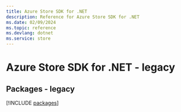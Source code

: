 ```yaml
---
title: Azure Store SDK for .NET
description: Reference for Azure Store SDK for .NET
ms.date: 02/09/2024
ms.topic: reference
ms.devlang: dotnet
ms.service: store
---
```

# Azure Store SDK for .NET - legacy
## Packages - legacy
[!INCLUDE [packages](store-index.md)]
